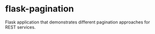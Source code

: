 # flask-pagination
Flask application that demonstrates different pagination approaches for REST services.
